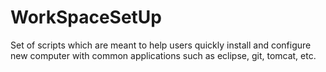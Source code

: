 # WorkSpaceSetUp
Set of scripts which are meant to help users quickly install and configure new computer with common applications such as eclipse, git, tomcat, etc.
